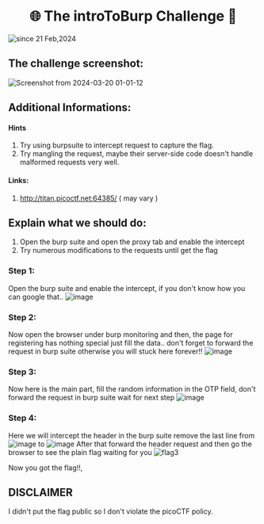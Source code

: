 <h1 align="center">🌐 The introToBurp Challenge 🚩</h1>
<img src="https://komarev.com/ghpvc/?username=CTF-isaka&label=Bookmarklet&color=0e75b6&style=flat" align="center" alt="since 21 Feb,2024" />

## The challenge screenshot:
![Screenshot from 2024-03-20 01-01-12](https://github.com/isaka-james/picoCTFs-Solutions/assets/76619967/53b686b1-76af-40dd-a578-5f70f84508a6)


## Additional Informations:
#### Hints
1. Try using burpsuite to intercept request to capture the flag.
2. Try mangling the request, maybe their server-side code doesn't handle malformed requests very well.

#### Links:
1. http://titan.picoctf.net:64385/ ( may vary )

## Explain what we should do:
1. Open the burp suite and open the proxy tab and enable the intercept
2. Try numerous modifications to the requests until get the flag

### Step 1:
Open the burp suite and enable the intercept, if you don't know how you can google that..
![image](https://github.com/isaka-james/picoCTFs-Solutions/assets/76619967/9540cdb5-86ec-42fd-bd07-7cac577d880d)


### Step 2:
Now open the browser under burp monitoring and then, the page for registering has nothing special just fill the data.. don't forget to forward the request in burp suite otherwise you will stuck here forever!!
![image](https://github.com/isaka-james/picoCTFs-Solutions/assets/76619967/1efa23c5-bd5d-4e10-9ade-254b34d4f4ff)


### Step 3:
Now here is the main part, fill the random information in the OTP field, don't forward the request in burp suite wait for next step
![image](https://github.com/isaka-james/picoCTFs-Solutions/assets/76619967/1b0a1e68-76a4-4458-8fb7-807564980c85)

### Step 4:
Here we will intercept the header in the burp suite remove the last line
from
![image](https://github.com/isaka-james/picoCTFs-Solutions/assets/76619967/9918f6c6-816d-4f89-a0f7-787d2b802888)
to
![image](https://github.com/isaka-james/picoCTFs-Solutions/assets/76619967/ac48a86f-32e5-4474-a3eb-8a9a4d87a3df)
After that forward the header request and then go the browser to see the plain flag waiting for you
![flag3](https://github.com/isaka-james/picoCTFs-Solutions/assets/76619967/fd9aea19-222f-4eec-80f8-396a97b425f8)





Now you got the flag!!,

## DISCLAIMER
I didn't put the flag public so I don't violate the picoCTF policy.





